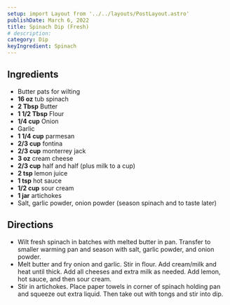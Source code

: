 ```yaml
---
setup: import Layout from '../../layouts/PostLayout.astro'
publishDate: March 6, 2022
title: Spinach Dip (Fresh)
# description:
category: Dip
keyIngredient: Spinach
---
```


## Ingredients
- Butter pats for wilting
- **16 oz** tub spinach
- **2 Tbsp** Butter
- **1 1/2 Tbsp** Flour
- **1/4 cup** Onion
- Garlic
- **1 1/4 cup** parmesan
- **2/3 cup** fontina
- **2/3 cup** monterrey jack
- **3 oz** cream cheese
- **2/3 cup** half and half (plus milk to a cup)
- **2 tsp** lemon juice
- **1 tsp** hot sauce
- **1/2 cup** sour cream
- **1 jar** artichokes
- Salt, garlic powder, onion powder (season spinach and to taste later)

## Directions
- Wilt fresh spinach in batches with melted butter in pan. Transfer to smaller warming pan and season with salt, garlic powder, and onion powder.
- Melt butter and fry onion and garlic. Stir in flour. Add cream/milk and heat until thick. Add all cheeses and extra milk as needed. Add lemon, hot sauce, and then sour cream.
- Stir in artichokes. Place paper towels in corner of spinach holding pan and squeeze out extra liquid. Then take out with tongs and stir into dip.
